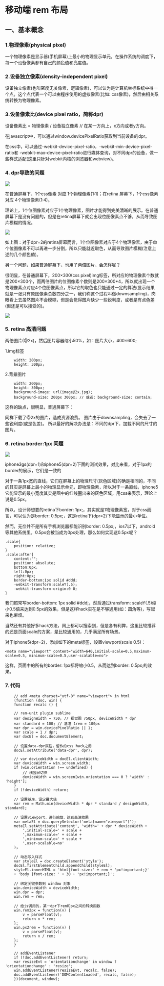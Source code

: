 # 移动端 rem 布局

## 一、基本概念

### 1.物理像素(physical pixel)

一个物理像素是显示器(手机屏幕)上最小的物理显示单元，在操作系统的调度下，每一个设备像素都有自己的颜色值和亮度值。

### 2.设备独立像素(density-independent pixel)

设备独立像素(也叫密度无关像素，逻辑像素)，可以认为是计算机坐标系统中得一个点，这个点代表一个可以由程序使用的虚拟像素(比如: css像素)，然后由相关系统转换为物理像素。

### 3.设备像素比(device pixel ratio，简称dpr)

设备像素比 = 物理像素 / 设备独立像素 // 在某一方向上，x方向或者y方向。

在javascript中，可以通过window.devicePixelRatio获取到当前设备的dpr。

在css中，可以通过-webkit-device-pixel-ratio，-webkit-min-device-pixel-ratio和 -webkit-max-device-pixel-ratio进行媒体查询，对不同dpr的设备，做一些样式适配(这里只针对webkit内核的浏览器和webview)。


### 4. dpr导致的问题
<img src="http://p3.qhimg.com/t01e19e375adb434df0.png"/>

在普通屏幕下，1个css像素 对应 1个物理像素(1:1)；在retina 屏幕下，1个css像素对应 4个物理像素(1:4)。

理论上，1个位图像素对应于1个物理像素，图片才能得到完美清晰的展示。在普通屏幕下是没有问题的，但是在retina屏幕下就会出现位图像素点不够，从而导致图片模糊的情况。

<img src="https://p0.ssl.qhimg.com/t014caebc4d22336122.png" />

如上图：对于dpr=2的retina屏幕而言，1个位图像素对应于4个物理像素，由于单个位图像素不可以再进一步分割，所以只能就近取色，从而导致图片模糊(注意上述的几个颜色值)。

另一个问题，如果普通屏幕下，也用了两倍图片，会怎样呢？

很明显，在普通屏幕下，200×300(css pixel)img标签，所对应的物理像素个数就是200×300个，而两倍图片的位图像素个数则是200×300*4，所以就出现一个物理像素点对应4个位图像素点，所以它的取色也只能通过一定的算法(显示结果就是一张只有原图像素总数四分之一，我们称这个过程叫做downsampling)，肉眼看上去虽然图片不会模糊，但是会觉得图片缺少一些锐利度，或者是有点色差(但还是可以接受的)。

<img src="https://p0.ssl.qhimg.com/t011ea5ec62293b3cea.png" />

### 5. retina 高清问题

两倍图片(@2x)，然后图片容器缩小50%，如：图片大小，400×600;

1.img标签

```
	width: 200px;
	height: 300px;
```
	
2.背景图片

```
	width: 200px;
	height: 300px;
	background-image: url(image@2x.jpg);
	background-size: 200px 300px; // 或者: background-size: contain;
```
	
这样的缺点，很明显，普通屏幕下：

同样下载了@2x的图片，造成资源浪费。
图片由于downsampling，会失去了一些锐利度(或是色差)。
所以最好的解决办法是：不同的dpr下，加载不同的尺寸的图片。

### 6. retina border:1px 问题

<img src="https://p4.ssl.qhimg.com/t01aeac884aca9f9aac.png" />

iphone3gs(dpr=1)和iphone5(dpr=2)下面的测试效果，对比来看，对于1px的border的展示，它们是一致的

对于一条1px宽的直线，它们在屏幕上的物理尺寸(灰色区域)的确是相同的，不同的其实是屏幕上最小的物理显示单元，即物理像素，所以对于一条直线，iphone5它能显示的最小宽度其实是图中的红线圈出来的灰色区域，用css来表示，理论上说是0.5px。

所以，设计师想要的retina下border: 1px;，其实就是1物理像素宽，对于css而言，可以认为是border: 0.5px;，这是retina下(dpr=2)下能显示的最小单位。

然而，无奈并不是所有手机浏览器都能识别border: 0.5px;，ios7以下，android等其他系统里，0.5px会被当成为0px处理，那么如何实现这0.5px呢？

```
.scale{
	position: relative;
}
.scale:after{
	content:"";
	position: absolute;
	bottom:0px;
	left:0px;
	right:0px;
	border-bottom:1px solid #ddd;
	-webkit-transform:scaleY(.5);
	-webkit-transform-origin:0 0;
}
```

我们照常写border-bottom: 1px solid #ddd;，然后通过transform: scaleY(.5)缩小0.5倍来达到0.5px的效果，但是这样hack实在是不够通用(如：圆角等)，写起来也麻烦。


当然还有其他好多hack方法，网上都可以搜索到，但是各有利弊，这里比较推荐的还是页面scale的方案，是比较通用的，几乎满足所有场景。

对于iphone5(dpr=2)，添加如下的meta标签，设置viewport(scale 0.5)：

```
<meta name="viewport" content="width=640,initial-scale=0.5,maximum-scale=0.5, minimum-scale=0.5,user-scalable=no">
```

这样，页面中的所有的border: 1px都将缩小0.5，从而达到border: 0.5px;的效果。

### 7. 代码

```
	// add <meta charset="utf-8" name="viewport"> in html
	(function (doc, win) {
	function recalc () {

	// rem-unit plugin sublime
	var designWidth = 750; // 视觉图 750px, deviceWidth * dpr
	var standard = 100; // 基准 1rem = 100px
	var dpr = win.devicePixelRatio || 1;
	var scale = 1 / dpr;
	var docEl = doc.documentElement;

	// 设置data-dpr属性，留作的css hack之用
	docEl.setAttribute('data-dpr', dpr);

	// var deviceWidth = docEl.clientWidth;
	var deviceWidth = win.screen.width;
	if (win.orientation !== undefined) {
		// 横竖屏切换
		deviceWidth = win.screen[win.orientation === 0 ? 'width' : 'height'];
	}
	if (!deviceWidth) return;

	// 设置基准，设定最大值
	var rem = Math.min(deviceWidth * dpr * standard / designWidth, standard);

	// 设置viewport，进行缩放，达到高清效果
	var metaEl = doc.querySelector('meta[name="viewport"]');
	metaEl.setAttribute('content', 'width=' + dpr * deviceWidth +
		',initial-scale=' + scale +
		',maximum-scale=' + scale +
		',minimum-scale=' + scale +
		',user-scalable=no'
	);

	// 动态写入样式
	var styleEl = doc.createElement('style');
	docEl.firstElementChild.appendChild(styleEl);
	styleEl.innerHTML = 'html{font-size:' + rem + 'px!important;}'
	+ 'body {font-size: ' + 30 + 'px!important;}';

	// 绑定关键参数到 window 对象
	win.deviceWidth = deviceWidth;
	win.dpr = dpr;
	win.rem = rem;

	// 给js调用的，某一dpr下rem和px之间的转换函数
	win.rem2px = function(v) {
		v = parseFloat(v);
		return v * rem;
	};
	win.px2rem = function(v) {
		v = parseFloat(v);
		return v / rem;
	};
	}

	// addEventListener
	if (!doc.addEventListener) return;
	var resizeEvt = 'orientationchange' in window ? 'orientationchange' : 'resize';
	win.addEventListener(resizeEvt, recalc, false);
	doc.addEventListener('DOMContentLoaded', recalc, false);
	})(document, window);
    
```
